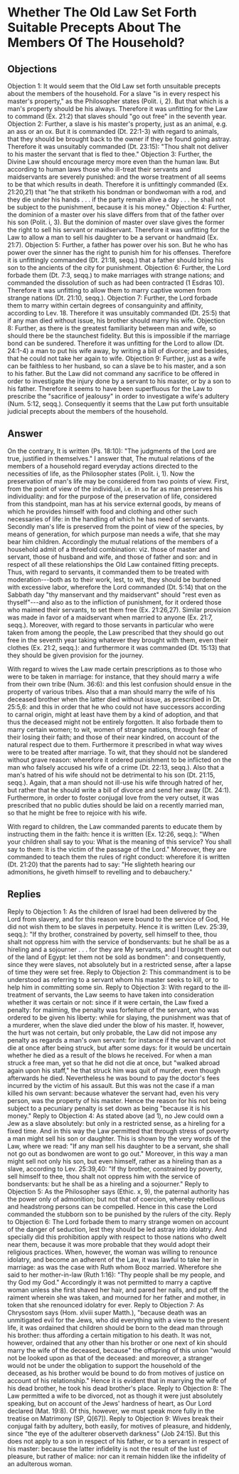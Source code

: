 # Whether The Old Law Set Forth Suitable Precepts About The Members Of The Household?
## Objections
Objection 1: It would seem that the Old Law set forth unsuitable precepts about the members of the household. For a slave "is in every respect his master's property," as the Philosopher states (Polit. i, 2). But that which is a man's property should be his always. Therefore it was unfitting for the Law to command (Ex. 21:2) that slaves should "go out free" in the seventh year.
Objection 2: Further, a slave is his master's property, just as an animal, e.g. an ass or an ox. But it is commanded (Dt. 22:1-3) with regard to animals, that they should be brought back to the owner if they be found going astray. Therefore it was unsuitably commanded (Dt. 23:15): "Thou shalt not deliver to his master the servant that is fled to thee."
Objection 3: Further, the Divine Law should encourage mercy more even than the human law. But according to human laws those who ill-treat their servants and maidservants are severely punished: and the worse treatment of all seems to be that which results in death. Therefore it is unfittingly commanded (Ex. 21:20,21) that "he that striketh his bondman or bondwoman with a rod, and they die under his hands . . . if the party remain alive a day . . . he shall not be subject to the punishment, because it is his money."
Objection 4: Further, the dominion of a master over his slave differs from that of the father over his son (Polit. i, 3). But the dominion of master over slave gives the former the right to sell his servant or maidservant. Therefore it was unfitting for the Law to allow a man to sell his daughter to be a servant or handmaid (Ex. 21:7).
Objection 5: Further, a father has power over his son. But he who has power over the sinner has the right to punish him for his offenses. Therefore it is unfittingly commanded (Dt. 21:18, seqq.) that a father should bring his son to the ancients of the city for punishment.
Objection 6: Further, the Lord forbade them (Dt. 7:3, seqq.) to make marriages with strange nations; and commanded the dissolution of such as had been contracted (1 Esdras 10). Therefore it was unfitting to allow them to marry captive women from strange nations (Dt. 21:10, seqq.).
Objection 7: Further, the Lord forbade them to marry within certain degrees of consanguinity and affinity, according to Lev. 18. Therefore it was unsuitably commanded (Dt. 25:5) that if any man died without issue, his brother should marry his wife.
Objection 8: Further, as there is the greatest familiarity between man and wife, so should there be the staunchest fidelity. But this is impossible if the marriage bond can be sundered. Therefore it was unfitting for the Lord to allow (Dt. 24:1-4) a man to put his wife away, by writing a bill of divorce; and besides, that he could not take her again to wife.
Objection 9: Further, just as a wife can be faithless to her husband, so can a slave be to his master, and a son to his father. But the Law did not command any sacrifice to be offered in order to investigate the injury done by a servant to his master, or by a son to his father. Therefore it seems to have been superfluous for the Law to prescribe the "sacrifice of jealousy" in order to investigate a wife's adultery (Num. 5:12, seqq.). Consequently it seems that the Law put forth unsuitable judicial precepts about the members of the household.
## Answer
On the contrary, It is written (Ps. 18:10): "The judgments of the Lord are true, justified in themselves."
I answer that, The mutual relations of the members of a household regard everyday actions directed to the necessities of life, as the Philosopher states (Polit. i, 1). Now the preservation of man's life may be considered from two points of view. First, from the point of view of the individual, i.e. in so far as man preserves his individuality: and for the purpose of the preservation of life, considered from this standpoint, man has at his service external goods, by means of which he provides himself with food and clothing and other such necessaries of life: in the handling of which he has need of servants. Secondly man's life is preserved from the point of view of the species, by means of generation, for which purpose man needs a wife, that she may bear him children. Accordingly the mutual relations of the members of a household admit of a threefold combination: viz. those of master and servant, those of husband and wife, and those of father and son: and in respect of all these relationships the Old Law contained fitting precepts. Thus, with regard to servants, it commanded them to be treated with moderation---both as to their work, lest, to wit, they should be burdened with excessive labor, wherefore the Lord commanded (Dt. 5:14) that on the Sabbath day "thy manservant and thy maidservant" should "rest even as thyself"---and also as to the infliction of punishment, for it ordered those who maimed their servants, to set them free (Ex. 21:26,27). Similar provision was made in favor of a maidservant when married to anyone (Ex. 21:7, seqq.). Moreover, with regard to those servants in particular who were taken from among the people, the Law prescribed that they should go out free in the seventh year taking whatever they brought with them, even their clothes (Ex. 21:2, seqq.): and furthermore it was commanded (Dt. 15:13) that they should be given provision for the journey.

With regard to wives the Law made certain prescriptions as to those who were to be taken in marriage: for instance, that they should marry a wife from their own tribe (Num. 36:6): and this lest confusion should ensue in the property of various tribes. Also that a man should marry the wife of his deceased brother when the latter died without issue, as prescribed in Dt. 25:5,6: and this in order that he who could not have successors according to carnal origin, might at least have them by a kind of adoption, and that thus the deceased might not be entirely forgotten. It also forbade them to marry certain women; to wit, women of strange nations, through fear of their losing their faith; and those of their near kindred, on account of the natural respect due to them. Furthermore it prescribed in what way wives were to be treated after marriage. To wit, that they should not be slandered without grave reason: wherefore it ordered punishment to be inflicted on the man who falsely accused his wife of a crime (Dt. 22:13, seqq.). Also that a man's hatred of his wife should not be detrimental to his son (Dt. 21:15, seqq.). Again, that a man should not ill-use his wife through hatred of her, but rather that he should write a bill of divorce and send her away (Dt. 24:1). Furthermore, in order to foster conjugal love from the very outset, it was prescribed that no public duties should be laid on a recently married man, so that he might be free to rejoice with his wife.

With regard to children, the Law commanded parents to educate them by instructing them in the faith: hence it is written (Ex. 12:26, seqq.): "When your children shall say to you: What is the meaning of this service? You shall say to them: It is the victim of the passage of the Lord." Moreover, they are commanded to teach them the rules of right conduct: wherefore it is written (Dt. 21:20) that the parents had to say: "He slighteth hearing our admonitions, he giveth himself to revelling and to debauchery."
## Replies
Reply to Objection 1: As the children of Israel had been delivered by the Lord from slavery, and for this reason were bound to the service of God, He did not wish them to be slaves in perpetuity. Hence it is written (Lev. 25:39, seqq.): "If thy brother, constrained by poverty, sell himself to thee, thou shalt not oppress him with the service of bondservants: but he shall be as a hireling and a sojourner . . . for they are My servants, and I brought them out of the land of Egypt: let them not be sold as bondmen": and consequently, since they were slaves, not absolutely but in a restricted sense, after a lapse of time they were set free.
Reply to Objection 2: This commandment is to be understood as referring to a servant whom his master seeks to kill, or to help him in committing some sin.
Reply to Objection 3: With regard to the ill-treatment of servants, the Law seems to have taken into consideration whether it was certain or not: since if it were certain, the Law fixed a penalty: for maiming, the penalty was forfeiture of the servant, who was ordered to be given his liberty: while for slaying, the punishment was that of a murderer, when the slave died under the blow of his master. If, however, the hurt was not certain, but only probable, the Law did not impose any penalty as regards a man's own servant: for instance if the servant did not die at once after being struck, but after some days: for it would be uncertain whether he died as a result of the blows he received. For when a man struck a free man, yet so that he did not die at once, but "walked abroad again upon his staff," he that struck him was quit of murder, even though afterwards he died. Nevertheless he was bound to pay the doctor's fees incurred by the victim of his assault. But this was not the case if a man killed his own servant: because whatever the servant had, even his very person, was the property of his master. Hence the reason for his not being subject to a pecuniary penalty is set down as being "because it is his money."
Reply to Objection 4: As stated above (ad 1), no Jew could own a Jew as a slave absolutely: but only in a restricted sense, as a hireling for a fixed time. And in this way the Law permitted that through stress of poverty a man might sell his son or daughter. This is shown by the very words of the Law, where we read: "If any man sell his daughter to be a servant, she shall not go out as bondwomen are wont to go out." Moreover, in this way a man might sell not only his son, but even himself, rather as a hireling than as a slave, according to Lev. 25:39,40: "If thy brother, constrained by poverty, sell himself to thee, thou shalt not oppress him with the service of bondservants: but he shall be as a hireling and a sojourner."
Reply to Objection 5: As the Philosopher says (Ethic. x, 9), the paternal authority has the power only of admonition; but not that of coercion, whereby rebellious and headstrong persons can be compelled. Hence in this case the Lord commanded the stubborn son to be punished by the rulers of the city.
Reply to Objection 6: The Lord forbade them to marry strange women on account of the danger of seduction, lest they should be led astray into idolatry. And specially did this prohibition apply with respect to those nations who dwelt near them, because it was more probable that they would adopt their religious practices. When, however, the woman was willing to renounce idolatry, and become an adherent of the Law, it was lawful to take her in marriage: as was the case with Ruth whom Booz married. Wherefore she said to her mother-in-law (Ruth 1:16): "Thy people shall be my people, and thy God my God." Accordingly it was not permitted to marry a captive woman unless she first shaved her hair, and pared her nails, and put off the raiment wherein she was taken, and mourned for her father and mother, in token that she renounced idolatry for ever.
Reply to Objection 7: As Chrysostom says (Hom. xlviii super Matth.), "because death was an unmitigated evil for the Jews, who did everything with a view to the present life, it was ordained that children should be born to the dead man through his brother: thus affording a certain mitigation to his death. It was not, however, ordained that any other than his brother or one next of kin should marry the wife of the deceased, because" the offspring of this union "would not be looked upon as that of the deceased: and moreover, a stranger would not be under the obligation to support the household of the deceased, as his brother would be bound to do from motives of justice on account of his relationship." Hence it is evident that in marrying the wife of his dead brother, he took his dead brother's place.
Reply to Objection 8: The Law permitted a wife to be divorced, not as though it were just absolutely speaking, but on account of the Jews' hardness of heart, as Our Lord declared (Mat. 19:8). Of this, however, we must speak more fully in the treatise on Matrimony (SP, Q[67]).
Reply to Objection 9: Wives break their conjugal faith by adultery, both easily, for motives of pleasure, and hiddenly, since "the eye of the adulterer observeth darkness" (Job 24:15). But this does not apply to a son in respect of his father, or to a servant in respect of his master: because the latter infidelity is not the result of the lust of pleasure, but rather of malice: nor can it remain hidden like the infidelity of an adulterous woman.